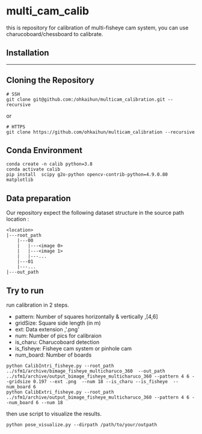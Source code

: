 # multi_cam_calib
this is repository for calibration of multi-fisheye cam system, you can use charucoboard/chessboard to calibrate.
## Installation
---
## Cloning the Repository
```shell
# SSH
git clone git@github.com:/ohkaihun/multicam_calibration.git --recursive
```
or
```shell
# HTTPS
git clone https://github.com/ohkaihun/multicam_calibration --recursive
```
## Conda Environment
```
conda create -n calib python=3.8
conda activate calib
pip install  scipy g2o-python opencv-contrib-python=4.9.0.80 matplotlib 
```
## Data preparation 
Our repository expect the following dataset structure in the source path location :
```
<location>
|---root_path
    |---00
    |   |---<image 0>
    |   |---<image 1>
    |   |---...
    |---01
    |---...
|---out_path
```
## Try to run 
run calibration in 2 steps. 
- pattern: Number of squares horizontally & vertically ,[4,6]
- gridSize: Square side length (in m)
- ext: Data extension ,'.png'
- num: Number of pics for calibraion
- is_charu: Charucoboard detection
- is_fisheye: Fisheye cam system or pinhole cam
- num_board: Number of boards
```shell
python CalibIntri_fisheye.py --root_path ../sfm1/archive/bimage_fisheye_multicharuco_360  --out_path ../sfm1/archive/output_bimage_fisheye_multicharuco_360 --pattern 4 6 --gridsize 0.197 --ext .png  --num 18 --is_charu --is_fisheye  --num_board 6
python CalibExtri_fisheye.py --root_path ../sfm1/archive/output_bimage_fisheye_multicharuco_360 --pattern 4 6 --num_board 6 --num 18 
```
then use script to visualize the results.
```shell
python pose_visualize.py --dirpath /path/to/your/outpath
```
